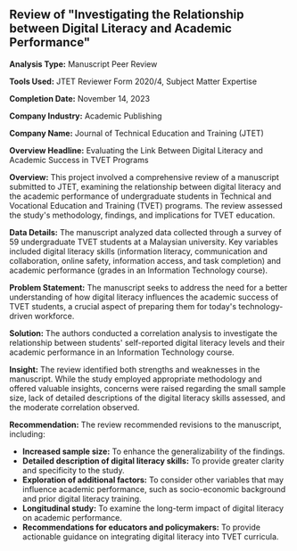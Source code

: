 ## Review of "Investigating the Relationship between Digital Literacy and Academic Performance"

**Analysis Type:** Manuscript Peer Review  

**Tools Used:** JTET Reviewer Form 2020/4, Subject Matter Expertise  

**Completion Date:** November 14, 2023

**Company Industry:** Academic Publishing  

**Company Name:** Journal of Technical Education and Training (JTET)  

**Overview Headline:** Evaluating the Link Between Digital Literacy and Academic Success in TVET Programs

**Overview:** This project involved a comprehensive review of a manuscript submitted to JTET, examining the relationship between digital literacy and the academic performance of undergraduate students in Technical and Vocational Education and Training (TVET) programs. The review assessed the study's methodology, findings, and implications for TVET education.

**Data Details:** The manuscript analyzed data collected through a survey of 59 undergraduate TVET students at a Malaysian university. Key variables included digital literacy skills (information literacy, communication and collaboration, online safety, information access, and task completion) and academic performance (grades in an Information Technology course).

**Problem Statement:** The manuscript seeks to address the need for a better understanding of how digital literacy influences the academic success of TVET students, a crucial aspect of preparing them for today's technology-driven workforce.

**Solution:** The authors conducted a correlation analysis to investigate the relationship between students' self-reported digital literacy levels and their academic performance in an Information Technology course.

**Insight:** The review identified both strengths and weaknesses in the manuscript. While the study employed appropriate methodology and offered valuable insights, concerns were raised regarding the small sample size, lack of detailed descriptions of the digital literacy skills assessed, and the moderate correlation observed.

**Recommendation:** The review recommended revisions to the manuscript, including:

- **Increased sample size:** To enhance the generalizability of the findings.
- **Detailed description of digital literacy skills:** To provide greater clarity and specificity to the study.
- **Exploration of additional factors:** To consider other variables that may influence academic performance, such as socio-economic background and prior digital literacy training.
- **Longitudinal study:** To examine the long-term impact of digital literacy on academic performance.
- **Recommendations for educators and policymakers:** To provide actionable guidance on integrating digital literacy into TVET curricula.
